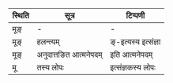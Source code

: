 | स्थिति | सूत्र | टिप्पणी |
| ----- | ------- | ------ |
| मूङ् | - | - |
| मूङ् | हलन्त्यम् | ङ्-इत्यस्य इत्संज्ञा |
| मूङ् | अनुदात्तङित आत्मनेपदम् | इति आत्मनेपदम् |
| मू | तस्य लोपः | इत्संज्ञकस्य लोपः |
